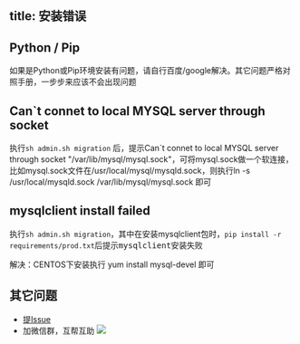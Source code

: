 title: 安装错误
---

## Python / Pip
如果是Python或Pip环境安装有问题，请自行百度/google解决。其它问题严格对照手册，一步步来应该不会出现问题


## Can`t connet to local MYSQL server through socket
执行`sh admin.sh migration` 后，提示Can`t connet to local MYSQL server through socket "/var/lib/mysql/mysql.sock"，可将mysql.sock做一个软连接，比如mysql.sock文件在/usr/local/mysql/mysqld.sock，则执行ln -s /usr/local/mysqld.sock /var/lib/mysql/mysql.sock 即可

## mysqlclient install failed
执行`sh admin.sh migration`，其中在安装mysqlclient包时，`pip install -r requirements/prod.txt`<kbd>后提示mysqlclient安装失败</kbd>

解决：CENTOS下安装执行 yum install mysql-devel 即可

## 其它问题
- [提Issue](https://github.com/meolu/walle-web/issues/new/choose)
- 加微信群，互帮互助
![](/docs/2/zh-cn/static/group-wechat.jpg)
